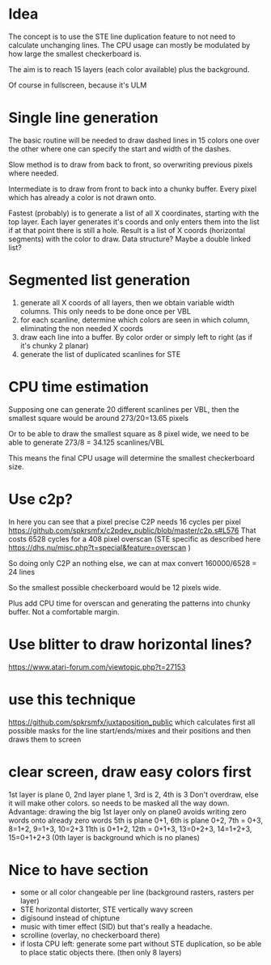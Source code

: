 # Idea
The concept is to use the STE line duplication feature to not need to calculate unchanging lines.
The CPU usage can mostly be modulated by how large the smallest checkerboard is.

The aim is to reach 15 layers (each color available) plus the background.

Of course in fullscreen, because it's ULM

# Single line generation
The basic routine will be needed to draw dashed lines in 15 colors one over the other where one
can specify the start and width of the dashes.

Slow method is to draw from back to front, so overwriting previous pixels where needed.

Intermediate is to draw from front to back into a chunky buffer. Every pixel which has already
a color is not drawn onto.

Fastest (probably) is to generate a list of all X coordinates, starting with the top layer.
Each layer generates it's coords and only enters them into the list if at that point there is still a hole.
Result is a list of X coords (horizontal segments) with the color to draw.
Data structure? Maybe a double linked list?

# Segmented list generation
1. generate all X coords of all layers, then we obtain variable width columns. This only needs to be done once per VBL
2. for each scanline, determine which colors are seen in which column, eliminating the non needed X coords
3. draw each line into a buffer. By color order or simply left to right (as if it's chunky 2 planar)
4. generate the list of duplicated scanlines for STE 

# CPU time estimation
Supposing one can generate 20 different scanlines per VBL, then the smallest square would be around 273/20=13.65 pixels

Or to be able to draw the smallest square as 8 pixel wide, we need to be able to generate 273/8 = 34.125 scanlines/VBL

This means the final CPU usage will determine the smallest checkerboard size.

# Use c2p?
In here you can see that a pixel precise C2P needs 16 cycles per pixel
https://github.com/spkrsmfx/c2pdev_public/blob/master/c2p.s#L576
That costs 6528 cycles for a 408 pixel overscan (STE specific as described here 
https://dhs.nu/misc.php?t=special&feature=overscan )

So doing only C2P an nothing else, we can at max convert 160000/6528 = 24 lines

So the smallest possible checkerboard would be 12 pixels wide.

Plus add CPU time for overscan and generating the patterns into chunky buffer. 
Not a comfortable margin.

# Use blitter to draw horizontal lines?
https://www.atari-forum.com/viewtopic.php?t=27153

# use this technique
https://github.com/spkrsmfx/juxtaposition_public
which calculates first all possible masks for the line start/ends/mixes and their positions
and then draws them to screen

# clear screen, draw easy colors first
1st layer is plane 0, 2nd layer plane 1, 3rd is 2, 4th is 3
Don't overdraw, else it will make other colors. so needs to be masked all the way down.
Advantage: drawing the big 1st layer only on plane0 avoids writing zero words onto already zero words
5th is plane 0+1, 6th is plane 0+2, 7th = 0+3, 8=1+2, 9=1+3, 10=2+3
11th is 0+1+2, 12th = 0+1+3, 13=0+2+3, 14=1+2+3, 15=0+1+2+3 
(0th layer is background which is no planes)

# Nice to have section
- some or all color changeable per line (background rasters, rasters per layer)
- STE horizontal distorter, STE vertically wavy screen
- digisound instead of chiptune
- music with timer effect (SID) but that's really a headache.
- scrolline (overlay, no checkerboard there)
- if losta CPU left: generate some part without STE duplication, so be able to place static objects there. (then only 8 layers)

